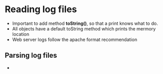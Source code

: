 # Reading log files

- Important to add method **toString()**, so that a print knows what to do.
- All objects have a default toString method which prints the mermory location
- Web server logs follow the apache format recommendation

## Parsing log files

- 